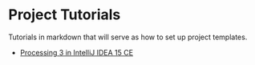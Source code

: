 # Project Tutorials

Tutorials in markdown that will serve as how to set up project templates.

- [Processing 3 in IntelliJ IDEA 15 CE](processing-intellij/)